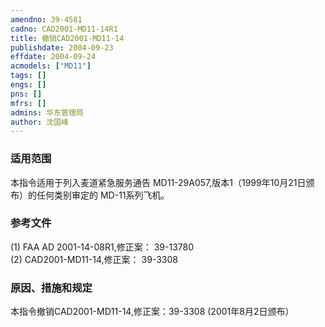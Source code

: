 ```yaml
---
amendno: 39-4581  
cadno: CAD2001-MD11-14R1  
title: 撤销CAD2001-MD11-14  
publishdate: 2004-09-23  
effdate: 2004-09-24  
acmodels: ["MD11"]  
tags: []  
engs: []  
pns: []  
mfrs: []  
admins: 华东管理局  
author: 沈国峰  
---
```

  
### 适用范围  
本指令适用于列入麦道紧急服务通告 MD11-29A057,版本1（1999年10月21日颁布）的任何类别审定的 MD-11系列飞机。  
  
<!--more-->  
### 参考文件  
  (1) FAA AD 2001-14-08R1,修正案： 39-13780  
(2) CAD2001-MD11-14,修正案： 39-3308  
  
### 原因、措施和规定  

  本指令撤销CAD2001-MD11-14,修正案：39-3308 (2001年8月2日颁布）  
